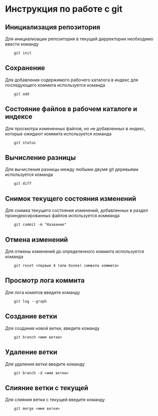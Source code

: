 # Инструкция по работе с git

## Инициализация репозитория

Для инициализации репозитория в текущей дирректории необходимо ввести команду

```
    git init
```

## Сохранение

Для добавления содержимого рабочего каталога в индекс для последующего коммита используется команда

```
    git add
```

## Состояние файлов в рабочем каталоге и индексе

Для просмотра измененных файлов, но не добавленных в индекс, которые ожидают коммита используется команда

```
    git status
```

## Вычисление разницы

Для вычисления разницы между любыми двумя git деревьями используется команда

```
    git diff
```

## Снимок текущего состояния изменений

Для снимка текущего состояния изменений, добавленных в раздел проиндексированных файлов используется комманда

```
    git commit -m "Название"
```

## Отмена изменений

Для отмены изменений до определенного коммита используется команда 

```
    git reset <первые 4 (или более) символа коммита>
```

## Просмотр лога коммита

Для лога комитов введите команду

```
    git log --graph
```

## Создание ветки

Для создания новой ветки, введите команду

```
    git branch <имя ветки>
```

## Удаление ветки

Для удаления ветки введите команду 

```
    git branch -d <имя ветки>
```

## Слияние ветки с текущей

Для слияния ветки с текущей введите команду

```
    git merge <имя ветки>
```
